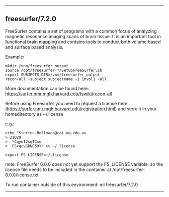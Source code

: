 
----------------------------------
## freesurfer/7.2.0 ##
FreeSurfer contains a set of programs with a common focus of analyzing magnetic resonance imaging scans of brain tissue. It is an important tool in functional brain mapping and contains tools to conduct both volume based and surface based analysis.

Example:
```
mkdir /vnm/freesurfer_output
source /opt/freesurfer-*/SetUpFreeSurfer.sh
export SUBJECTS_DIR=/vnm/freesurfer_output
recon-all -subject subjectname -i invol1 -all
```

More documentation can be found here: https://surfer.nmr.mgh.harvard.edu/fswiki/recon-all

Before using Freesurfer you need to request a license here (https://surfer.nmr.mgh.harvard.edu/registration.html) and store it in your homedirectory as ~/.license

e.g.:
```
echo "Steffen.Bollmann@cai.uq.edu.au
> 21029
>  *Cqyn12sqTCxo
>  FSxgcvGkNR59Y" >> ~/.license

export FS_LICENSE=~/.license 
```

note: FreeSurfer 6.0.0 does not yet support the FS_LICENSE variable, so the license file needs to be included in the container at /opt/freesurfer-6.0.0/license.txt

To run container outside of this environment: ml freesurfer/7.2.0

----------------------------------
